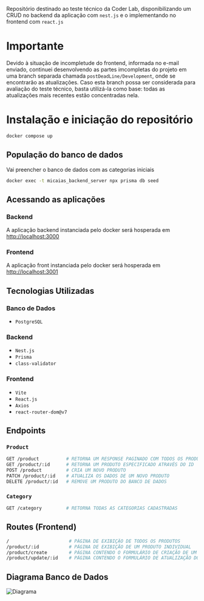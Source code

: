 Repositório destinado ao teste técnico da Coder Lab, disponibilizando um CRUD no backend da aplicação com `nest.js` e o implementando no frontend com `react.js`

# Importante
Devido à situação de incompletude do frontend, informada no e-mail enviado, continuei desenvolvendo as partes imcompletas do projeto em uma branch separada chamada ```postDeadLine/Development```, onde se encontrarão as atualizações. Caso esta branch possa ser considerada para avaliação do teste técnico, basta utilizá-la como base: todas as atualizações mais recentes estão concentradas nela.

# Instalação e iniciação do repositório
```Bash
docker compose up
```

## População do banco de dados
Vai preencher o banco de dados com as categorias iniciais
```Bash
docker exec -t micaias_backend_server npx prisma db seed
```
## Acessando as aplicações
### Backend
A aplicação backend instanciada pelo docker será hosperada em [http://localhost:3000](http://localhost:3000)
### Frontend
A aplicação front instanciada pelo docker será hosperada em [http://localhost:3001](http://localhost:3001)

## Tecnologias Utilizadas

### Banco de Dados
- `PostgreSQL`
  
### Backend
- `Nest.js`
- `Prisma`
- `class-validator`

### Frontend
- `Vite`
- `React.js`
- `Axios`
- `react-router-dom@v7`

## Endpoints
### `Product`

```BASH
GET /product          # RETORNA UM RESPONSE PAGINADO COM TODOS OS PRODUTOS CADASTRADOS
GET /product/:id      # RETORNA UM PRODUTO ESPECIFICADO ATRAVÉS DO ID
POST /product         # CRIA UM NOVO PRODUTO
PATCH /product/:id    # ATUALIZA OS DADOS DE UM NOVO PRODUTO
DELETE /product/:id   # REMOVE UM PRODUTO DO BANCO DE DADOS
```

### `Category`
```Bash
GET /category         # RETORNA TODAS AS CATEGORIAS CADASTRADAS
```
## Routes (Frontend)

```Bash
/                      # PÁGINA DE EXIBIÇÃO DE TODOS OS PRODUTOS
/product/:id           # PÁGINA DE EXIBIÇÃO DE UM PRODUTO INDIVIDUAL
/product/create        # PÁGINA CONTENDO O FORMULÁRIO DE CRIAÇÃO DE UM NOVO PRODUTO
/product/update/:id    # PÁGINA CONTENDO O FORMULÁRIO DE ATUALIZAÇÃO DOS DADOS DE UM PRODUTO
```
## Diagrama Banco de Dados
![Diagrama](https://i.imgur.com/u52Q2Q7.jpeg)

